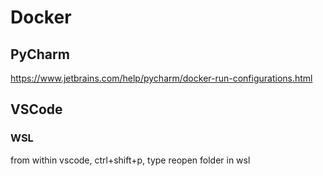 # Docker

## PyCharm
https://www.jetbrains.com/help/pycharm/docker-run-configurations.html

## VSCode

### WSL
from within vscode, ctrl+shift+p, type reopen folder in wsl
